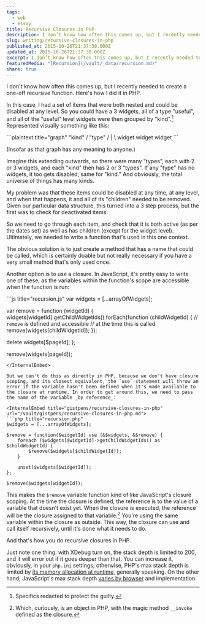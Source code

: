 ```yaml
---
tags:
  - web
  - essay
title: Recursive Closures in PHP
description: I don’t know how often this comes up, but I recently needed to create a one-off recursive function. Here’s how I did it in PHP. In this case, I had a set of items that were both nested and could be disabled at any level. So you could have a 3 widgets, all of a \[…]
slug: writing/recursive-closures-in-php
published_at: 2015-10-26T21:37:38.000Z
updated_at: 2015-10-26T21:37:38.000Z
excerpt: I don’t know how often this comes up, but I recently needed to create a one-off recursive function. Here’s how I did it in PHP. In this case, I had a set of items that were both nested and could be disabled at any level. So you could have a 3 widgets, all of a \[…]
featuredMedia: "[Recursion](/vault/_data/recursion.md)"
share: true
---
```


I don't know how often this comes up, but I recently needed to create a one-off recursive function. Here's how I did it in PHP.

In this case, I had a set of items that were both nested and could be disabled at any level. So you could have a 3 widgets, all of a type "useful", and all of the "useful" level widgets were then grouped by "kind".[^1] Represented visually something like this:

<InternalEmbed title="gistpens/recursive-closures-in-php" url="/vault/gistpens/recursive-closures-in-php.md">
```plaintext title="graph"
          "kind"
          /
        "type"
    /     |     \
widget widget widget
```
</InternalEmbed>

(Insofar as that graph has any meaning to anyone.)

Imagine this extending outwards, so there were many "types", each with 2 or 3 widgets, and each "kind" then has 2 or 3 "types". If any "type" has no widgets, it too gets disabled; same for "kind." And obviously, the total universe of things has many kinds.

My problem was that these items could be disabled at any time, at any level, and when that happens, it and all of its "children" needed to be removed. Given our particular data structure, this turned into a 3 step process, but the first was to check for deactivated items.

So we need to go through each item, and check that it is both active (as per the dates set) as well as has children (except for the widget level). Ultimately, we needed to write a function that's used in this one context.

The obvious solution is to just create a method that has a name that could be called, which is certainly doable but not really necessary if you have a very small method that's only used once.

Another option is to use a closure. In JavaScript, it's pretty easy to write one of these, as the variables within the function's scope are accessible when the function is run:

<InternalEmbed title="gistpens/recursive-closures-in-php" url="/vault/gistpens/recursive-closures-in-php.md">
```js title="recursion.js"
var widgets = [...arrayOfWidgets];

var remove = function (widgetId) {
  widgets[widgetId].getChildWidgetIds().forEach(function (childWidgetId) {
    // `remove` is defined and accessible
    // at the time this is called
    remove(widgets[childWidgetId]);
  });

  delete widgets[$pageId];
};

remove(widgets[pageId]);
```
</InternalEmbed>

But we can't do this as directly in PHP, because we don't have closure scoping, and its closest equivalent, the `use` statement will throw an error if the variable hasn't been defined when it's made available to the closure at runtime. In order to get around this, we need to pass the name of the variable _by reference_:

<InternalEmbed title="gistpens/recursive-closures-in-php" url="/vault/gistpens/recursive-closures-in-php.md">
```php title="recursion.php"
$widgets = [...arrayOfWidgets];

$remove = function($widgetId) use (&$widgets, &$remove) {
    foreach ($widgets[$widgetId]->getChildWidgetIds() as $childWidgetId) {
        $remove($widgets[$childWidgetId]);
    }

    unset($widgets[$widgetId]);
};

$remove($widgets[widgetId]);
```
</InternalEmbed>

This makes the `$remove` variable function kind of like JavaScript's closure scoping. At the time the closure is defined, the reference is to the value of a variable that doesn't exist yet. When the closure is executed, the reference will be the closure assigned to that variable.[^2] You're using the same variable within the closure as outside. This way, the closure can use and call itself recursively, until it's done what it needs to do.

And that's how you do recursive closures in PHP.

Just note one thing: with XDebug turn on, the stack depth is limited to 200, and it will error out if it goes deeper than that. You can increase it, obviously, in your `php.ini` settings; otherwise, PHP's max stack depth is limited by [its memory allocation at runtime](http://stackoverflow.com/questions/7327393/why-does-an-infinitely-recursive-function-in-php-cause-a-segfault), generally speaking. On the other hand, JavaScript's max stack depth [varies by browser](http://stackoverflow.com/questions/7826992/browser-javascript-stack-size-limit) and implementation.

[^1]: Specifics redacted to protect the guilty.

[^2]: Which, curiously, is an object in PHP, with the magic method `__invoke` defined as the closure.
